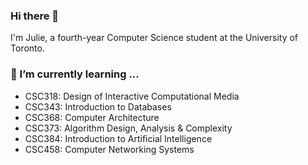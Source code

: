 ### Hi there 👋

I'm Julie, a fourth-year Computer Science student at the University of Toronto.

### 🌱 I’m currently learning ...
- CSC318: Design of Interactive Computational Media
- CSC343: Introduction to Databases
- CSC368: Computer Architecture
- CSC373: Algorithm Design, Analysis & Complexity
- CSC384: Introduction to Artificial Intelligence
- CSC458: Computer Networking Systems


<!--
**jltng/jltng** is a ✨ _special_ ✨ repository because its `README.md` (this file) appears on your GitHub profile.

Here are some ideas to get you started:

- 🔭 I’m currently working on ...
- 🌱 I’m currently learning ...
- 👯 I’m looking to collaborate on ...
- 🤔 I’m looking for help with ...
- 💬 Ask me about ...
- 📫 How to reach me: ...
- 😄 Pronouns: ...
- ⚡ Fun fact: ...
-->
